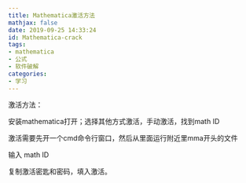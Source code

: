 ```yaml
---
title: Mathematica激活方法
mathjax: false
date: 2019-09-25 14:33:24
id: Mathematica-crack
tags:
- mathematica
- 公式
- 软件破解
categories:
- 学习
---
```


激活方法：

安装mathematica打开；选择其他方式激活，手动激活，找到math ID

激活需要先开一个cmd命令行窗口，然后从里面运行附近里mma开头的文件

输入 math ID

复制激活密匙和密码，填入激活。